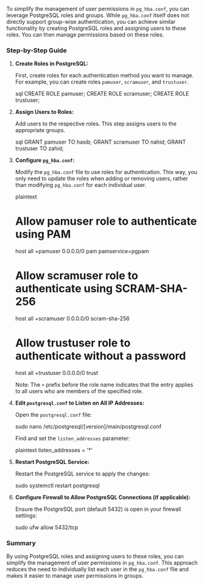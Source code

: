 To simplify the management of user permissions in `pg_hba.conf`, you can leverage PostgreSQL roles and groups. While `pg_hba.conf` itself does not directly support group-wise authentication, you can achieve similar functionality by creating PostgreSQL roles and assigning users to these roles. You can then manage permissions based on these roles.

### Step-by-Step Guide

1. **Create Roles in PostgreSQL:**

   First, create roles for each authentication method you want to manage. For example, you can create roles `pamuser`, `scramuser`, and `trustuser`.

   sql
   CREATE ROLE pamuser;
   CREATE ROLE scramuser;
   CREATE ROLE trustuser;
   

2. **Assign Users to Roles:**

   Add users to the respective roles. This step assigns users to the appropriate groups.

   sql
   GRANT pamuser TO hasib;
   GRANT scramuser TO nahid;
   GRANT trustuser TO zahid;
   

3. **Configure `pg_hba.conf`:**

   Modify the `pg_hba.conf` file to use roles for authentication. This way, you only need to update the roles when adding or removing users, rather than modifying `pg_hba.conf` for each individual user.

   plaintext
   # Allow pamuser role to authenticate using PAM
   host    all             +pamuser        0.0.0.0/0               pam pamservice=pgpam

   # Allow scramuser role to authenticate using SCRAM-SHA-256
   host    all             +scramuser      0.0.0.0/0               scram-sha-256

   # Allow trustuser role to authenticate without a password
   host    all             +trustuser      0.0.0.0/0               trust
   

   Note: The `+` prefix before the role name indicates that the entry applies to all users who are members of the specified role.

4. **Edit `postgresql.conf` to Listen on All IP Addresses:**

   Open the `postgresql.conf` file:

  
   sudo nano /etc/postgresql/[version]/main/postgresql.conf
   

   Find and set the `listen_addresses` parameter:

   plaintext
   listen_addresses = '*'
   

5. **Restart PostgreSQL Service:**

   Restart the PostgreSQL service to apply the changes:

   sudo systemctl restart postgresql

6. **Configure Firewall to Allow PostgreSQL Connections (if applicable):**

   Ensure the PostgreSQL port (default 5432) is open in your firewall settings:

  
   sudo ufw allow 5432/tcp
   

### Summary

By using PostgreSQL roles and assigning users to these roles, you can simplify the management of user permissions in `pg_hba.conf`. This approach reduces the need to individually list each user in the `pg_hba.conf` file and makes it easier to manage user permissions in groups.
